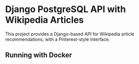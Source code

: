 # Django PostgreSQL API with Wikipedia Articles

This project provides a Django-based API for Wikipedia article recommendations, with a Pinterest-style interface.

## Running with Docker

